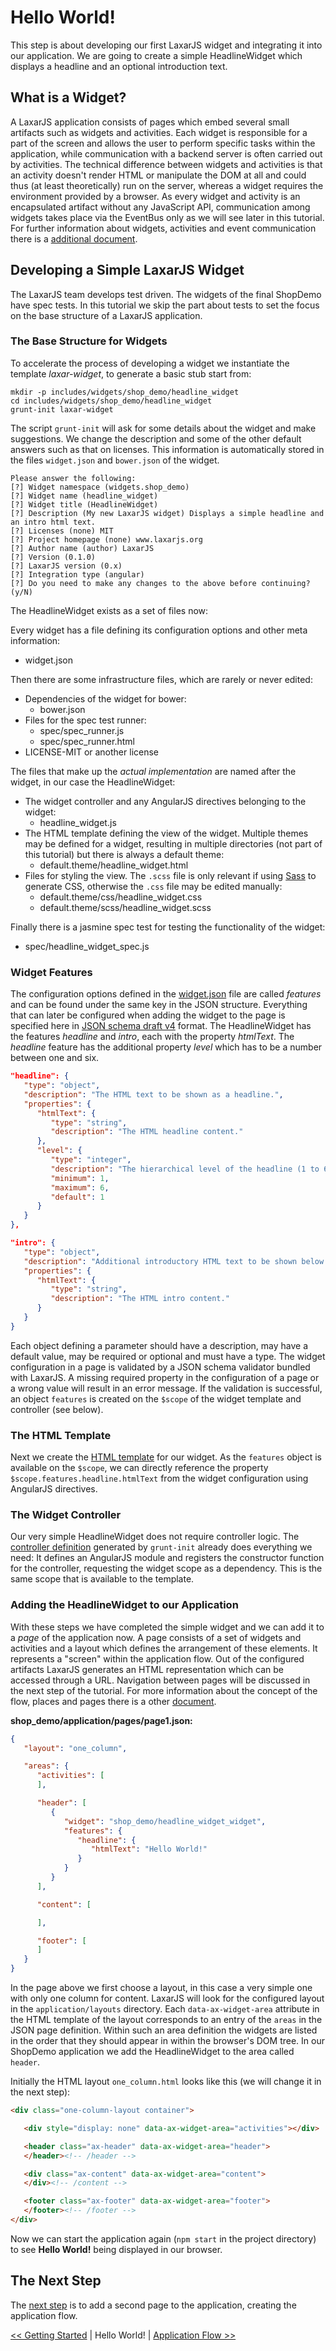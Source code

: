 # Hello World!
This step is about developing our first LaxarJS widget and integrating it into our application.
We are going to create a simple HeadlineWidget which displays a headline and an optional introduction text.

## What is a Widget?
A LaxarJS application consists of pages which embed several small artifacts such as widgets and activities.
Each widget is responsible for a part of the screen and allows the user to perform specific tasks within the application, while communication with a backend server is often carried out by activities.
The technical difference between widgets and activities is that an activity doesn't render HTML or manipulate the DOM at all and could thus (at least theoretically) run on the server, whereas a widget requires the environment provided by a browser.
As every widget and activity is an encapsulated artifact without any JavaScript API, communication among widgets takes place via the EventBus only as we will see later in this tutorial.
For further information about widgets, activities and event communication there is a [additional document](../missing_doc.md).

## Developing a Simple LaxarJS Widget
The LaxarJS team develops test driven.
The widgets of the final ShopDemo have spec tests.
In this tutorial we skip the part about tests to set the focus on the base structure of a LaxarJS application.

### The Base Structure for Widgets
To accelerate the process of developing a widget we instantiate the template *laxar-widget*, to generate a basic stub start from:
```shell
mkdir -p includes/widgets/shop_demo/headline_widget
cd includes/widgets/shop_demo/headline_widget
grunt-init laxar-widget
```

The script `grunt-init` will ask for some details about the widget and make suggestions.
We change the description and some of the other default answers such as that on licenses.
This information is automatically stored in the files `widget.json` and `bower.json` of the widget.

```shell
Please answer the following:
[?] Widget namespace (widgets.shop_demo)
[?] Widget name (headline_widget)
[?] Widget title (HeadlineWidget)
[?] Description (My new LaxarJS widget) Displays a simple headline and an intro html text.
[?] Licenses (none) MIT
[?] Project homepage (none) www.laxarjs.org
[?] Author name (author) LaxarJS
[?] Version (0.1.0)
[?] LaxarJS version (0.x)
[?] Integration type (angular)
[?] Do you need to make any changes to the above before continuing? (y/N)
```

The HeadlineWidget exists as a set of files now:

Every widget has a file defining its configuration options and other meta information:

* widget.json

Then there are some infrastructure files, which are rarely or never edited:

* Dependencies of the widget for bower:
   * bower.json
* Files for the spec test runner:
   * spec/spec_runner.js
   * spec/spec_runner.html
* LICENSE-MIT or another license

The files that make up the *actual implementation* are named after the widget, in our case the HeadlineWidget:

* The widget controller and any AngularJS directives belonging to the widget:
   * headline_widget.js
* The HTML template defining the view of the widget. Multiple themes may be defined for a widget, resulting in multiple directories (not part of this tutorial) but there is always a default theme:
   * default.theme/headline_widget.html
* Files for styling the view. The `.scss` file is only relevant if using [Sass](http://sass-lang.com/) to generate CSS, otherwise the `.css` file may be edited manually:
   * default.theme/css/headline_widget.css
   * default.theme/scss/headline_widget.scss

Finally there is a jasmine spec test for testing the functionality of the widget:

   * spec/headline_widget_spec.js



### Widget Features
The configuration options defined in the [widget.json](../../includes/widgets/shop_demo/headline_widget/widget.json) file are called *features* and can be found under the same key in the JSON structure.
Everything that can later be configured when adding the widget to the page is specified here in [JSON schema draft v4](http://json-schema.org/documentation.html) format.
The HeadlineWidget has the features *headline* and *intro*, each with the property *htmlText*. The *headline* feature has the additional property *level* which has to be a number between one and six.


```json
"headline": {
   "type": "object",
   "description": "The HTML text to be shown as a headline.",
   "properties": {
      "htmlText": {
         "type": "string",
         "description": "The HTML headline content."
      },
      "level": {
         "type": "integer",
         "description": "The hierarchical level of the headline (1 to 6).",
         "minimum": 1,
         "maximum": 6,
         "default": 1
      }
   }
},

"intro": {
   "type": "object",
   "description": "Additional introductory HTML text to be shown below the headline.",
   "properties": {
      "htmlText": {
         "type": "string",
         "description": "The HTML intro content."
      }
   }
}
```

Each object defining a parameter should have a description, may have a default value, may be required or optional and must have a type.
The widget configuration in a page is validated by a JSON schema validator bundled with LaxarJS.
A missing required property in the configuration of a page or a wrong value will result in an error message.
If the validation is successful, an object `features` is created on the `$scope` of the widget template and controller (see below).


### The HTML Template
Next we create the [HTML template](../../includes/widgets/shop_demo/headline_widget/default.theme/headline_widget.html) for our widget.
As the `features` object is available on the `$scope`, we can directly reference the property `$scope.features.headline.htmlText` from the widget configuration using AngularJS directives.

### The Widget Controller
Our very simple HeadlineWidget does not require controller logic.
The [controller definition](../../includes/widgets/shop_demo/headline_widget/headline_widget.js) generated by `grunt-init` already does everything we need:
It defines an AngularJS module and registers the constructor function for the controller, requesting the widget scope as a dependency.
This is the same scope that is available to the template.


### Adding the HeadlineWidget to our Application
With these steps we have completed the simple widget and we can add it to a *page* of the application now.
A page consists of a set of widgets and activities and a layout which defines the arrangement of these elements.
It represents a "screen" within the application flow.
Out of the configured artifacts LaxarJS generates an HTML representation which can be accessed through a URL.
Navigation between pages will be discussed in the next step of the tutorial.
For more information about the concept of the flow, places and pages there is a other [document](../missing_doc.md).

**shop_demo/application/pages/page1.json:**
```json
{
   "layout": "one_column",

   "areas": {
      "activities": [
      ],

      "header": [
         {
            "widget": "shop_demo/headline_widget_widget",
            "features": {
               "headline": {
                  "htmlText": "Hello World!"
               }
            }
         }
      ],

      "content": [

      ],

      "footer": [
      ]
   }
}
```

In the page above we first choose a layout, in this case a very simple one with only one column for content.
LaxarJS will look for the configured layout in the `application/layouts` directory.
Each `data-ax-widget-area` attribute in the HTML template of the layout corresponds to an entry of the `areas` in the JSON page definition.
Within such an area definition the widgets are listed in the order that they should appear in within the browser's DOM tree.
In our ShopDemo application we add the HeadlineWidget to the area called `header`.

Initially the HTML layout `one_column.html` looks like this (we will change it in the next step):
```html
<div class="one-column-layout container">

   <div style="display: none" data-ax-widget-area="activities"></div>

   <header class="ax-header" data-ax-widget-area="header">
   </header><!-- /header -->

   <div class="ax-content" data-ax-widget-area="content">
   </div><!-- /content -->

   <footer class="ax-footer" data-ax-widget-area="footer">
   </footer><!-- /footer -->
</div>
```

Now we can start the application again (`npm start` in the project directory) to see **Hello World!** being displayed in our browser.

## The Next Step
The [next step](03_application_flow.md) is to add a second page to the application, creating the application flow.

[<< Getting Started](01_getting_started.md) | Hello World! | [Application Flow >>](03_application_flow.md)
